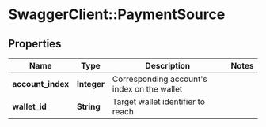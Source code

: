 # SwaggerClient::PaymentSource

## Properties
Name | Type | Description | Notes
------------ | ------------- | ------------- | -------------
**account_index** | **Integer** | Corresponding account&#39;s index on the wallet | 
**wallet_id** | **String** | Target wallet identifier to reach | 


